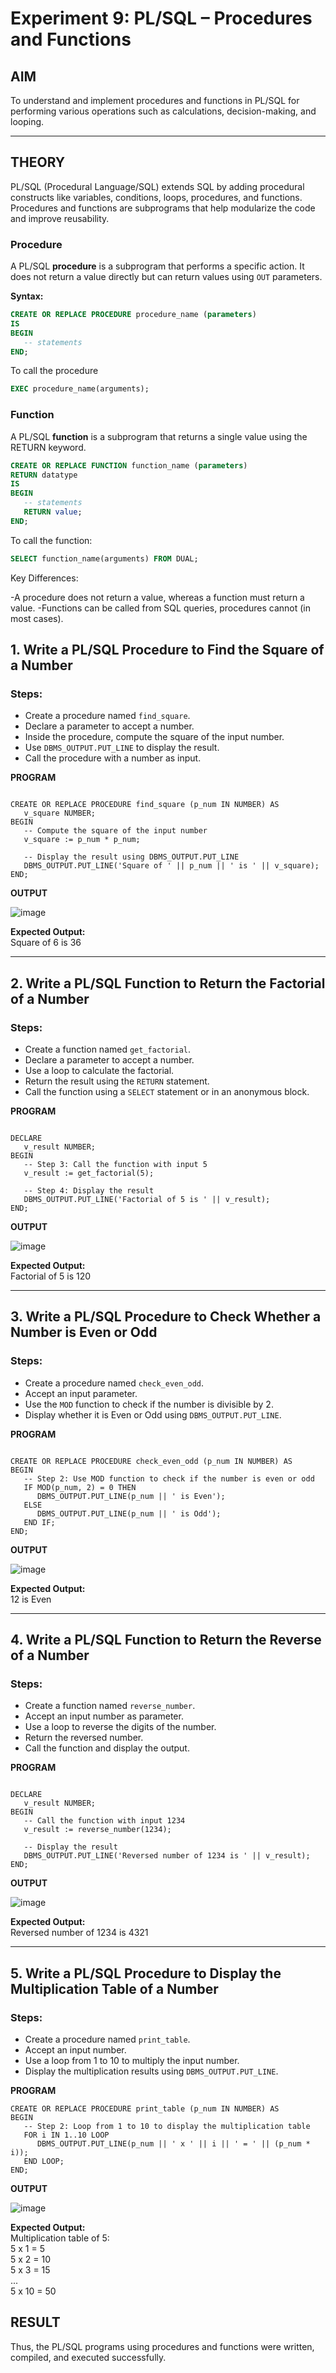 # Experiment 9: PL/SQL – Procedures and Functions

## AIM
To understand and implement procedures and functions in PL/SQL for performing various operations such as calculations, decision-making, and looping.

---

## THEORY

PL/SQL (Procedural Language/SQL) extends SQL by adding procedural constructs like variables, conditions, loops, procedures, and functions. Procedures and functions are subprograms that help modularize the code and improve reusability.

### **Procedure**
A PL/SQL **procedure** is a subprogram that performs a specific action. It does not return a value directly but can return values using `OUT` parameters.

**Syntax:**
```sql
CREATE OR REPLACE PROCEDURE procedure_name (parameters)
IS
BEGIN
   -- statements
END;
```

To call the procedure

```sql
EXEC procedure_name(arguments);
```

### **Function**
A PL/SQL **function** is a subprogram that returns a single value using the RETURN keyword.

```sql
CREATE OR REPLACE FUNCTION function_name (parameters)
RETURN datatype
IS
BEGIN
   -- statements
   RETURN value;
END;
```

To call the function:

```sql
SELECT function_name(arguments) FROM DUAL;
```

Key Differences:

-A procedure does not return a value, whereas a function must return a value.
-Functions can be called from SQL queries, procedures cannot (in most cases).

## 1. Write a PL/SQL Procedure to Find the Square of a Number

### Steps:
- Create a procedure named `find_square`.
- Declare a parameter to accept a number.
- Inside the procedure, compute the square of the input number.
- Use `DBMS_OUTPUT.PUT_LINE` to display the result.
- Call the procedure with a number as input.

**PROGRAM**
~~~

CREATE OR REPLACE PROCEDURE find_square (p_num IN NUMBER) AS
   v_square NUMBER;
BEGIN
   -- Compute the square of the input number
   v_square := p_num * p_num;

   -- Display the result using DBMS_OUTPUT.PUT_LINE
   DBMS_OUTPUT.PUT_LINE('Square of ' || p_num || ' is ' || v_square);
END;
~~~

**OUTPUT**


![image](https://github.com/user-attachments/assets/13a837f3-2234-41f8-b93f-4fb22ed2a891)

**Expected Output:**  
Square of 6 is 36

---

## 2. Write a PL/SQL Function to Return the Factorial of a Number

### Steps:
- Create a function named `get_factorial`.
- Declare a parameter to accept a number.
- Use a loop to calculate the factorial.
- Return the result using the `RETURN` statement.
- Call the function using a `SELECT` statement or in an anonymous block.

**PROGRAM**
~~~

DECLARE
   v_result NUMBER;
BEGIN
   -- Step 3: Call the function with input 5
   v_result := get_factorial(5);

   -- Step 4: Display the result
   DBMS_OUTPUT.PUT_LINE('Factorial of 5 is ' || v_result);
END;
~~~

**OUTPUT**


![image](https://github.com/user-attachments/assets/cf2b7e09-761f-4925-9476-66fde1b9d953)

**Expected Output:**  
Factorial of 5 is 120

---

## 3. Write a PL/SQL Procedure to Check Whether a Number is Even or Odd

### Steps:
- Create a procedure named `check_even_odd`.
- Accept an input parameter.
- Use the `MOD` function to check if the number is divisible by 2.
- Display whether it is Even or Odd using `DBMS_OUTPUT.PUT_LINE`.

**PROGRAM**
~~~

CREATE OR REPLACE PROCEDURE check_even_odd (p_num IN NUMBER) AS
BEGIN
   -- Step 2: Use MOD function to check if the number is even or odd
   IF MOD(p_num, 2) = 0 THEN
      DBMS_OUTPUT.PUT_LINE(p_num || ' is Even');
   ELSE
      DBMS_OUTPUT.PUT_LINE(p_num || ' is Odd');
   END IF;
END;
~~~

**OUTPUT**


![image](https://github.com/user-attachments/assets/f21252fa-dd6c-4060-b6d7-bba58d5cec4c)

**Expected Output:**  
12 is Even

---

## 4. Write a PL/SQL Function to Return the Reverse of a Number

### Steps:
- Create a function named `reverse_number`.
- Accept an input number as parameter.
- Use a loop to reverse the digits of the number.
- Return the reversed number.
- Call the function and display the output.

**PROGRAM**
~~~

DECLARE
   v_result NUMBER;
BEGIN
   -- Call the function with input 1234
   v_result := reverse_number(1234);

   -- Display the result
   DBMS_OUTPUT.PUT_LINE('Reversed number of 1234 is ' || v_result);
END;
~~~

**OUTPUT**


![image](https://github.com/user-attachments/assets/858ed115-7953-4065-9dfe-c0dd8f8cf4d7)

**Expected Output:**  
Reversed number of 1234 is 4321

---

## 5. Write a PL/SQL Procedure to Display the Multiplication Table of a Number

### Steps:
- Create a procedure named `print_table`.
- Accept an input number.
- Use a loop from 1 to 10 to multiply the input number.
- Display the multiplication results using `DBMS_OUTPUT.PUT_LINE`.

**PROGRAM**
~~~
CREATE OR REPLACE PROCEDURE print_table (p_num IN NUMBER) AS
BEGIN
   -- Step 2: Loop from 1 to 10 to display the multiplication table
   FOR i IN 1..10 LOOP
      DBMS_OUTPUT.PUT_LINE(p_num || ' x ' || i || ' = ' || (p_num * i));
   END LOOP;
END;
~~~

**OUTPUT**


![image](https://github.com/user-attachments/assets/a34ab921-954b-43d0-80e6-f90de9f1b9f2)

**Expected Output:**  
Multiplication table of 5:  
5 x 1 = 5  
5 x 2 = 10  
5 x 3 = 15  
...  
5 x 10 = 50

## RESULT
Thus, the PL/SQL programs using procedures and functions were written, compiled, and executed successfully.
